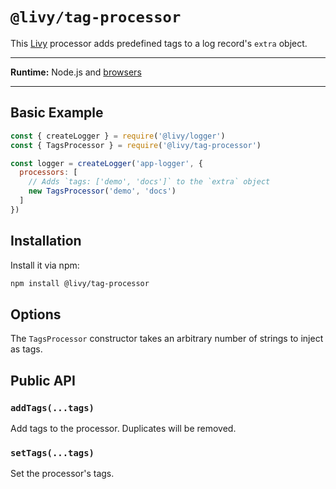 # `@livy/tag-processor`

This [Livy](../../README.md#readme) processor adds predefined tags to a log record's `extra` object.

---

**Runtime:** Node.js and [browsers](../../README.md#usage-in-browsers)

---

## Basic Example

```js
const { createLogger } = require('@livy/logger')
const { TagsProcessor } = require('@livy/tag-processor')

const logger = createLogger('app-logger', {
  processors: [
    // Adds `tags: ['demo', 'docs']` to the `extra` object
    new TagsProcessor('demo', 'docs')
  ]
})
```

## Installation

Install it via npm:

```bash
npm install @livy/tag-processor
```

## Options

The `TagsProcessor` constructor takes an arbitrary number of strings to inject as tags.

## Public API

### `addTags(...tags)`

Add tags to the processor. Duplicates will be removed.

### `setTags(...tags)`

Set the processor's tags.
